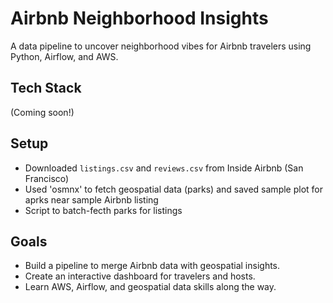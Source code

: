 # Airbnb Neighborhood Insights
A data pipeline to uncover neighborhood vibes for Airbnb travelers using Python, Airflow, and AWS.

## Tech Stack
(Coming soon!)

## Setup
- Downloaded `listings.csv` and `reviews.csv` from Inside Airbnb (San Francisco) 
- Used 'osmnx' to fetch geospatial data (parks) and saved sample plot for aprks near sample Airbnb listing
- Script to batch-fecth parks for listings


## Goals
- Build a pipeline to merge Airbnb data with geospatial insights.
- Create an interactive dashboard for travelers and hosts.
- Learn AWS, Airflow, and geospatial data skills along the way.
